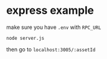 # express example

make sure you have `.env` with `RPC_URL`

`node server.js`

then go to `localhost:3005/:assetId`